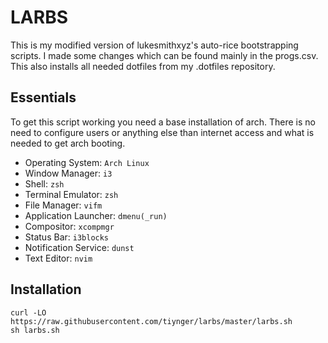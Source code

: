 # LARBS
This is my modified version of lukesmithxyz's auto-rice bootstrapping scripts.
I made some changes which can be found mainly in the progs.csv.
This also installs all needed dotfiles from my .dotfiles repository.

## Essentials
To get this script working you need a base installation of arch.
There is no need to configure users or anything else than internet access and what is needed to get arch booting.

- Operating System: ```Arch Linux```
- Window Manager: ```i3```
- Shell: ```zsh```
- Terminal Emulator: ```zsh```
- File Manager: ```vifm```
- Application Launcher: ```dmenu(_run)```
- Compositor: ```xcompmgr```
- Status Bar: ```i3blocks```
- Notification Service: ```dunst```
- Text Editor: ```nvim```

## Installation
```
curl -LO https://raw.githubusercontent.com/tiynger/larbs/master/larbs.sh
sh larbs.sh
```
